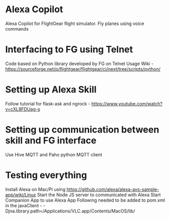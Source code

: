# Alexa Copilot
Alexa Copilot for FlightGear flight simulator. Fly planes using voice commands

# Interfacing to FG using Telnet
Code based on Python library developed by FG on Telnet Usage Wiki - https://sourceforge.net/p/flightgear/flightgear/ci/next/tree/scripts/python/

# Setting up Alexa Skill
Follow tutorial for flask-ask and ngrock - https://www.youtube.com/watch?v=cXL8FDUag-s

# Setting up communication between skill and FG interface
Use Hive MQTT and Paho python MQTT client

# Testing everything
Install Alexa on Mac/Pi using https://github.com/alexa/alexa-avs-sample-app/wiki/Linux
Start the Node JS server to communicated with Alexa
Start Companion App to use Alexa App
Following needed to be added to pom.xml in the javaClient - <argument>-Djna.library.path=/Applications/VLC.app/Contents/MacOS/lib/</argument>
